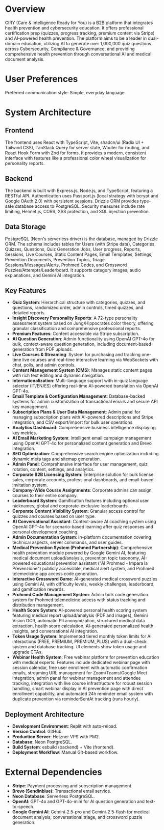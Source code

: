 # Overview

CIRY (Care & Intelligence Ready for You) is a B2B platform that integrates health prevention and cybersecurity education. It offers professional certification prep (quizzes, progress tracking, premium content via Stripe) and AI-powered health prevention. The platform aims to be a leader in dual-domain education, utilizing AI to generate over 1,000,000 quiz questions across Cybersecurity, Compliance & Governance, and providing comprehensive health prevention through conversational AI and medical document analysis.

# User Preferences

Preferred communication style: Simple, everyday language.

# System Architecture

## Frontend

The frontend uses React with TypeScript, Vite, shadcn/ui (Radix UI + Tailwind CSS), TanStack Query for server state, Wouter for routing, and React Hook Form with Zod for forms. It provides a modern, consistent interface with features like a professional color wheel visualization for personality reports.

## Backend

The backend is built with Express.js, Node.js, and TypeScript, featuring a RESTful API. Authentication uses Passport.js (local strategy with bcrypt and Google OAuth 2.0) with persistent sessions. Drizzle ORM provides type-safe database access to PostgreSQL. Security measures include rate limiting, Helmet.js, CORS, XSS protection, and SQL injection prevention.

## Data Storage

PostgreSQL (Neon's serverless driver) is the database, managed by Drizzle ORM. The schema includes tables for Users (with Stripe data), Categories, Quizzes, Questions, Quiz Generation Jobs, User progress, Reports, Sessions, Live Courses, Static Content Pages, Email Templates, Settings, Prevention Documents, Prevention Topics, Triage Sessions/Messages/Alerts, Prohmed Codes, and Crossword Puzzles/Attempts/Leaderboard. It supports category images, audio explanations, and Gemini AI integration.

## Key Features

-   **Quiz System**: Hierarchical structure with categories, quizzes, and questions, randomized order, admin controls, timed quizzes, and detailed reports.
-   **Insight Discovery Personality Reports**: A 72-type personality assessment system based on Jung/Hippocrates color theory, offering granular classification and comprehensive professional reports.
-   **Premium Features**: Content accessible via Stripe subscription.
-   **AI Question Generation**: Admin functionality using OpenAI GPT-4o for bulk, context-aware question generation, including document-based generation from PDF uploads.
-   **Live Courses & Streaming**: System for purchasing and tracking one-time live courses and real-time interactive learning via WebSockets with chat, polls, and admin controls.
-   **Content Management System (CMS)**: Manages static content pages with rich text editing and dynamic navigation.
-   **Internationalization**: Multi-language support with in-quiz language selector (IT/EN/ES) offering real-time AI-powered translation via OpenAI GPT-4o.
-   **Email Template & Configuration Management**: Database-backed systems for admin customization of transactional emails and secure API key management.
-   **Subscription Plans & User Data Management**: Admin panel for managing subscription plans with AI-powered descriptions and Stripe integration, and CSV export/import for bulk user operations.
-   **Analytics Dashboard**: Comprehensive business intelligence displaying key metrics.
-   **AI Email Marketing System**: Intelligent email campaign management using OpenAI GPT-4o for personalized content generation and Brevo integration.
-   **SEO Optimization**: Comprehensive search engine optimization including dynamic meta tags and sitemap generation.
-   **Admin Panel**: Comprehensive interface for user management, quiz rotation, content, settings, and analytics.
-   **Corporate B2B Licensing System**: Enterprise solution for bulk license sales, corporate accounts, professional dashboards, and email-based invitation system.
-   **Company-Wide Course Assignments**: Corporate admins can assign courses to their entire company.
-   **Leaderboard System**: Gamification features including optional user nicknames, global and corporate-exclusive leaderboards.
-   **Corporate Content Visibility System**: Granular access control for quizzes and courses based on user type.
-   **AI Conversational Assistant**: Context-aware AI coaching system using OpenAI GPT-4o for scenario-based learning after quiz responses and personal development coaching.
-   **Admin Documentation System**: In-platform documentation covering technical aspects, server commands, and user guides.
-   **Medical Prevention System (Prohmed Partnership)**: Comprehensive health prevention module powered by Google Gemini AI, featuring medical document upload/analysis, prevention topic taxonomy, AI-powered educational prevention assistant ("AI Prohmed - Impara la Prevenzione") publicly accessible, medical alert system, and Prohmed telemedicine app access code generation.
-   **Interactive Crossword Game**: AI-generated medical crossword puzzles using Gemini AI, with difficulty levels, weekly challenges, leaderboard, and gamification rewards.
-   **Prohmed Code Management System**: Admin bulk code generation system for Prohmed telemedicine access with status tracking and distribution management.
-   **Health Score System**: AI-powered personal health scoring system featuring medical report upload/analysis (PDF and images), Gemini Vision OCR, automatic PII anonymization, structured medical data extraction, health score calculation, AI-generated personalized health insights, and conversational AI integration.
-   **Token Usage System**: Implemented tiered monthly token limits for AI interactions (FREE, PREMIUM, PREMIUM_PLUS) with a dual-check system and database tracking. UI elements show token usage and upgrade CTAs.
-   **Webinar Health System**: Free webinar platform for prevention education with medical experts. Features include dedicated webinar page with session calendar, free user enrollment with automatic confirmation emails, streaming URL management for Zoom/Teams/Google Meet integration, admin panel for webinar management and attendee tracking, integration with live course infrastructure for robust session handling, smart webinar display in AI prevention page with direct enrollment capability, and automated 24h reminder email system with duplicate prevention via reminderSentAt tracking (runs hourly).

## Deployment Architecture

-   **Development Environment**: Replit with auto-reload.
-   **Version Control**: GitHub.
-   **Production Server**: Hetzner VPS with PM2.
-   **Database**: Neon PostgreSQL.
-   **Build System**: esbuild (backend) + Vite (frontend).
-   **Deployment Workflow**: Manual Git-based workflow.

# External Dependencies

-   **Stripe**: Payment processing and subscription management.
-   **Brevo (Sendinblue)**: Transactional email service.
-   **Neon Database**: Serverless PostgreSQL.
-   **OpenAI**: GPT-4o and GPT-4o-mini for AI question generation and text-to-speech.
-   **Google Gemini AI**: Gemini-2.5-pro and Gemini-2.5-flash for medical document analysis, conversational triage, and crossword puzzle generation.